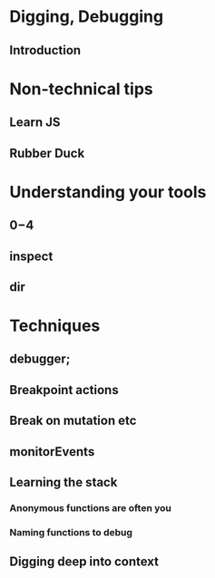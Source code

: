 # Digging, Debugging

## Introduction

# Non-technical tips

## Learn JS

## Rubber Duck

# Understanding your tools

## $0-$4

## inspect

## dir

# Techniques

## debugger;

## Breakpoint actions

## Break on mutation etc

## monitorEvents

## Learning the stack

### Anonymous functions are often you

### Naming functions to debug

## Digging deep into context
